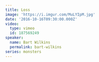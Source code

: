 ```yaml
---
title: Loss
image: 'https://i.imgur.com/MuLYIpM.jpg'
date: '2016-10-16T09:30:00.000Z'
video:
  type: vimeo
  id: 187569249
speaker:
  name: Bart Wilkins
  permalink: bart-wilkins
series: monsters
---
```


